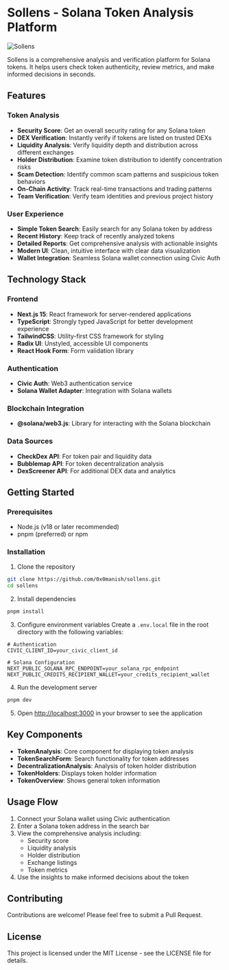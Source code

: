 # Sollens - Solana Token Analysis Platform

![Sollens](https://placehold.co/600x200/1e293b/22c55e?text=Sollens&font=montserrat)

Sollens is a comprehensive analysis and verification platform for Solana tokens. It helps users check token authenticity, review metrics, and make informed decisions in seconds.

## Features

### Token Analysis
- **Security Score**: Get an overall security rating for any Solana token
- **DEX Verification**: Instantly verify if tokens are listed on trusted DEXs
- **Liquidity Analysis**: Verify liquidity depth and distribution across different exchanges
- **Holder Distribution**: Examine token distribution to identify concentration risks
- **Scam Detection**: Identify common scam patterns and suspicious token behaviors
- **On-Chain Activity**: Track real-time transactions and trading patterns
- **Team Verification**: Verify team identities and previous project history

### User Experience
- **Simple Token Search**: Easily search for any Solana token by address
- **Recent History**: Keep track of recently analyzed tokens
- **Detailed Reports**: Get comprehensive analysis with actionable insights
- **Modern UI**: Clean, intuitive interface with clear data visualization
- **Wallet Integration**: Seamless Solana wallet connection using Civic Auth

## Technology Stack

### Frontend
- **Next.js 15**: React framework for server-rendered applications
- **TypeScript**: Strongly typed JavaScript for better development experience
- **TailwindCSS**: Utility-first CSS framework for styling
- **Radix UI**: Unstyled, accessible UI components
- **React Hook Form**: Form validation library

### Authentication
- **Civic Auth**: Web3 authentication service
- **Solana Wallet Adapter**: Integration with Solana wallets

### Blockchain Integration
- **@solana/web3.js**: Library for interacting with the Solana blockchain

### Data Sources
- **CheckDex API**: For token pair and liquidity data
- **Bubblemap API**: For token decentralization analysis
- **DexScreener API**: For additional DEX data and analytics

## Getting Started

### Prerequisites
- Node.js (v18 or later recommended)
- pnpm (preferred) or npm

### Installation

1. Clone the repository
```bash
git clone https://github.com/0x0manish/sollens.git
cd sollens
```

2. Install dependencies
```bash
pnpm install
```

3. Configure environment variables
Create a `.env.local` file in the root directory with the following variables:
```
# Authentication
CIVIC_CLIENT_ID=your_civic_client_id

# Solana Configuration
NEXT_PUBLIC_SOLANA_RPC_ENDPOINT=your_solana_rpc_endpoint
NEXT_PUBLIC_CREDITS_RECIPIENT_WALLET=your_credits_recipient_wallet
```

4. Run the development server
```bash
pnpm dev
```

5. Open [http://localhost:3000](http://localhost:3000) in your browser to see the application

## Key Components

- **TokenAnalysis**: Core component for displaying token analysis
- **TokenSearchForm**: Search functionality for token addresses
- **DecentralizationAnalysis**: Analysis of token holder distribution
- **TokenHolders**: Displays token holder information
- **TokenOverview**: Shows general token information

## Usage Flow

1. Connect your Solana wallet using Civic authentication
2. Enter a Solana token address in the search bar
3. View the comprehensive analysis including:
   - Security score
   - Liquidity analysis
   - Holder distribution
   - Exchange listings
   - Token metrics
4. Use the insights to make informed decisions about the token

## Contributing

Contributions are welcome! Please feel free to submit a Pull Request.

## License

This project is licensed under the MIT License - see the LICENSE file for details.
